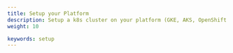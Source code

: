 ```yaml
---
title: Setup your Platform
description: Setup a k8s cluster on your platform (GKE, AKS, OpenShift ...).
weight: 10

keywords: setup
---
```

